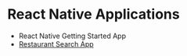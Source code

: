 # React Native Applications

- React Native Getting Started App
- [Restaurant Search App](https://github.com/javamultiplex/react-native/tree/master/rn-starter)

